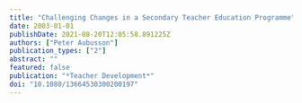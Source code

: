 ```yaml
---
title: "Challenging Changes in a Secondary Teacher Education Programme"
date: 2003-01-01
publishDate: 2021-08-20T12:05:58.891225Z
authors: ["Peter Aubusson"]
publication_types: ["2"]
abstract: ""
featured: false
publication: "*Teacher Development*"
doi: "10.1080/13664530300200197"
---
```



